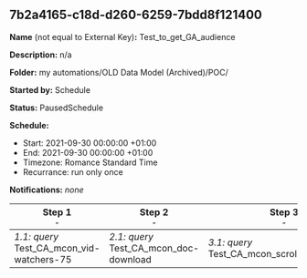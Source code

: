 ## 7b2a4165-c18d-d260-6259-7bdd8f121400

**Name** (not equal to External Key)**:** Test_to_get_GA_audience

**Description:** n/a

**Folder:** my automations/OLD Data Model (Archived)/POC/

**Started by:** Schedule

**Status:** PausedSchedule

**Schedule:**

* Start: 2021-09-30 00:00:00 +01:00
* End: 2021-09-30 00:00:00 +01:00
* Timezone: Romance Standard Time
* Recurrance: run only once

**Notifications:** _none_


| Step 1<br>_<small>-</small>_ | Step 2<br>_<small>-</small>_ | Step 3<br>_<small>-</small>_ | Step 4<br>_<small>-</small>_ | Step 5<br>_<small>-</small>_ |
| --- | --- | --- | --- | --- |
| _1.1: query_<br>Test_CA_mcon_vid-watchers-75 | _2.1: query_<br>Test_CA_mcon_doc-download | _3.1: query_<br>Test_CA_mcon_scroll75_immuno_4 | _4.1: query_<br>Test_CA_mcon_scroll75_HIV_3 | _5.1: query_<br>Test_CA_mcon_scroll75_hpv_test_1 |
